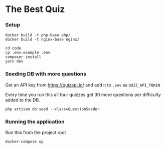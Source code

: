 # The Best Quiz

### Setup
```
docker build -t php-base php/
docker build -t nginx-base nginx/

cd code
cp .env.example .env
composer install
yarn dev
```

### Seeding DB with more questions
Get an API key from https://quizapi.io/ and add it to `.env` as `QUIZ_API_TOKEN`

Every time you run this all four quizzes get 30 more questions per difficulty added to the DB.
```
php artisan db:seed --class=QuestionSeeder
```

### Running the application
Run this from the project root
```
docker-compose up
```
